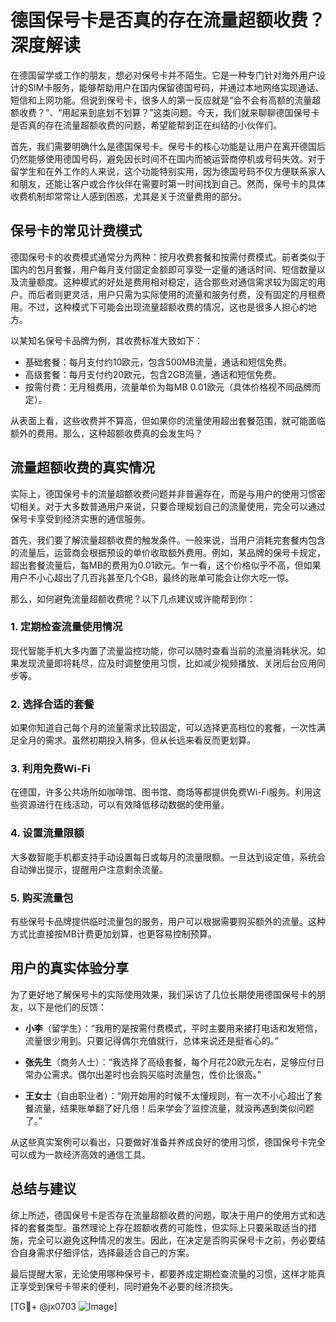# 德国保号卡是否真的存在流量超额收费？深度解读

在德国留学或工作的朋友，想必对保号卡并不陌生。它是一种专门针对海外用户设计的SIM卡服务，能够帮助用户在国内保留德国号码，并通过本地网络实现通话、短信和上网功能。但说到保号卡，很多人的第一反应就是“会不会有高额的流量超额收费？”、“用起来到底划不划算？”这类问题。今天，我们就来聊聊德国保号卡是否真的存在流量超额收费的问题，希望能帮到正在纠结的小伙伴们。

首先，我们需要明确什么是德国保号卡。保号卡的核心功能是让用户在离开德国后仍然能够使用德国号码，避免因长时间不在国内而被运营商停机或号码失效。对于留学生和在外工作的人来说，这个功能特别实用，因为德国号码不仅方便联系家人和朋友，还能让客户或合作伙伴在需要时第一时间找到自己。然而，保号卡的具体收费机制却常常让人感到困惑，尤其是关于流量费用的部分。

## 保号卡的常见计费模式

德国保号卡的收费模式通常分为两种：按月收费套餐和按需付费模式。前者类似于国内的包月套餐，用户每月支付固定金额即可享受一定量的通话时间、短信数量以及流量额度。这种模式的好处是费用相对稳定，适合那些对通信需求较为固定的用户。而后者则更灵活，用户只需为实际使用的流量和服务付费，没有固定的月租费用。不过，这种模式下可能会出现流量超额收费的情况，这也是很多人担心的地方。

以某知名保号卡品牌为例，其收费标准大致如下：
- 基础套餐：每月支付约10欧元，包含500MB流量，通话和短信免费。
- 高级套餐：每月支付约20欧元，包含2GB流量，通话和短信免费。
- 按需付费：无月租费用，流量单价为每MB 0.01欧元（具体价格视不同品牌而定）。

从表面上看，这些收费并不算高，但如果你的流量使用超出套餐范围，就可能面临额外的费用。那么，这种超额收费真的会发生吗？

## 流量超额收费的真实情况

实际上，德国保号卡的流量超额收费问题并非普遍存在，而是与用户的使用习惯密切相关。对于大多数普通用户来说，只要合理规划自己的流量使用，完全可以通过保号卡享受到经济实惠的通信服务。

首先，我们要了解流量超额收费的触发条件。一般来说，当用户消耗完套餐内包含的流量后，运营商会根据预设的单价收取额外费用。例如，某品牌的保号卡规定，超出套餐流量后，每MB的费用为0.01欧元。乍一看，这个价格似乎不高，但如果用户不小心超出了几百兆甚至几个GB，最终的账单可能会让你大吃一惊。

那么，如何避免流量超额收费呢？以下几点建议或许能帮到你：

### 1. **定期检查流量使用情况**
现代智能手机大多内置了流量监控功能，你可以随时查看当前的流量消耗状况。如果发现流量即将耗尽，应及时调整使用习惯，比如减少视频播放、关闭后台应用同步等。

### 2. **选择合适的套餐**
如果你知道自己每个月的流量需求比较固定，可以选择更高档位的套餐，一次性满足全月的需求。虽然初期投入稍多，但从长远来看反而更划算。

### 3. **利用免费Wi-Fi**
在德国，许多公共场所如咖啡馆、图书馆、商场等都提供免费Wi-Fi服务。利用这些资源进行在线活动，可以有效降低移动数据的使用量。

### 4. **设置流量限额**
大多数智能手机都支持手动设置每日或每月的流量限额。一旦达到设定值，系统会自动弹出提示，提醒用户注意剩余流量。

### 5. **购买流量包**
有些保号卡品牌提供临时流量包的服务，用户可以根据需要购买额外的流量。这种方式比直接按MB计费更加划算，也更容易控制预算。

## 用户的真实体验分享

为了更好地了解保号卡的实际使用效果，我们采访了几位长期使用德国保号卡的朋友，以下是他们的反馈：

- **小李**（留学生）：“我用的是按需付费模式，平时主要用来接打电话和发短信，流量很少用到。只要记得偶尔充值就行，总体来说还是挺省心的。”
  
- **张先生**（商务人士）：“我选择了高级套餐，每个月花20欧元左右，足够应付日常办公需求。偶尔出差时也会购买临时流量包，性价比很高。”

- **王女士**（自由职业者）：“刚开始用的时候不太懂规则，有一次不小心超出了套餐流量，结果账单翻了好几倍！后来学会了监控流量，就没再遇到类似问题了。”

从这些真实案例可以看出，只要做好准备并养成良好的使用习惯，德国保号卡完全可以成为一款经济高效的通信工具。

## 总结与建议

综上所述，德国保号卡是否存在流量超额收费的问题，取决于用户的使用方式和选择的套餐类型。虽然理论上存在超额收费的可能性，但实际上只要采取适当的措施，完全可以避免这种情况的发生。因此，在决定是否购买保号卡之前，务必要结合自身需求仔细评估，选择最适合自己的方案。

最后提醒大家，无论使用哪种保号卡，都要养成定期检查流量的习惯，这样才能真正享受到保号卡带来的便利，同时避免不必要的经济损失。

[TG💪+ @jx0703 ![Image](https://github.com/user-attachments/assets/dbca1d08-cadb-493c-b0ec-ad6f7a83f270)]